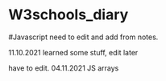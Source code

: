 # W3schools_diary

#Javascript
need to edit and add from notes.


11.10.2021 learned some stuff, edit later
  

have to edit.
04.11.2021 JS arrays
